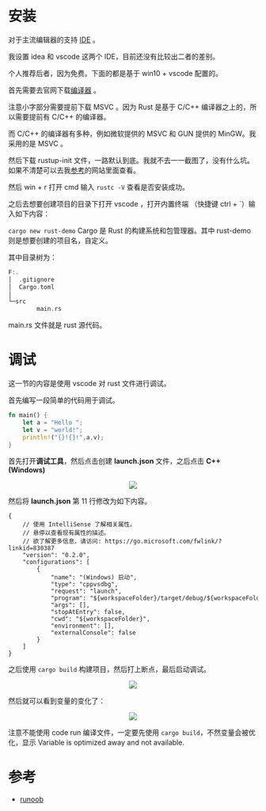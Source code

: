 # 安装

对于主流编辑器的支持 [IDE](https://www.rust-lang.org/zh-CN/tools) 。

我设置 idea 和 vscode 这两个 IDE，目前还没有比较出二者的差别。

个人推荐后者，因为免费。下面的都是基于 win10 + vscode 配置的。

首先需要去官网下载[编译器](https://www.rust-lang.org/zh-CN/tools/install) 。

注意小字部分需要提前下载 MSVC 。因为 Rust 是基于 C/C++ 编译器之上的，所以需要提前有 C/C++ 的编译器。

而 C/C++ 的编译器有多种，例如微软提供的 MSVC 和 GUN 提供的 MinGW。我采用的是 MSVC 。

然后下载 rustup-init 文件，一路默认到底。我就不去一一截图了，没有什么坑。如果不清楚可以去我[参考](#参考)的网站里面查看。

然后 win + r 打开 cmd 输入 `rustc -V` 查看是否安装成功。

之后去想要创建项目的目录下打开 vscode ，打开内置终端 （快捷键 ctrl + `）输入如下内容：

`cargo new rust-demo`  Cargo 是 Rust 的构建系统和包管理器。其中 rust-demo 则是想要创建的项目名，自定义。

其中目录树为：

```cpp
F:.
│  .gitignore
│  Cargo.toml
│
└─src
        main.rs
```

main.rs 文件就是 rust 源代码。

# 调试

这一节的内容是使用 vscode 对 rust 文件进行调试。

首先编写一段简单的代码用于调试。

```rust
fn main() {
    let a = "Hello ";
    let v = "world!";
    println!("{}!{}!",a,v);
}
```

首先打开**调试工具**，然后点击创建 **launch.json** 文件，之后点击 **C++ (Windows)**

<div align="center"><img src="https://gitee.com/weijiew/pic/raw/master/img/20200810001428.png"/></div>

然后将 **launch.json** 第 11 行修改为如下内容。

```bash{11}
{
    // 使用 IntelliSense 了解相关属性。 
    // 悬停以查看现有属性的描述。
    // 欲了解更多信息，请访问: https://go.microsoft.com/fwlink/?linkid=830387
    "version": "0.2.0",
    "configurations": [
        {
            "name": "(Windows) 启动",
            "type": "cppvsdbg",
            "request": "launch",
            "program": "${workspaceFolder}/target/debug/${workspaceFolderBasename}.exe", 
            "args": [],
            "stopAtEntry": false,
            "cwd": "${workspaceFolder}",
            "environment": [],
            "externalConsole": false
        }
    ]
}
```

之后使用 `cargo build` 构建项目，然后打上断点，最后启动调试。

<div align="center"><img src="https://gitee.com/weijiew/pic/raw/master/img/20200810002126.png"/></div>

然后就可以看到变量的变化了：

<div align="center"><img src="https://gitee.com/weijiew/pic/raw/master/img/20200810002419.png"/></div>

注意不能使用 code run 编译文件，一定要先使用 `cargo build`，不然变量会被优化，显示 Variable is optimized away and not available.


# 参考

* [runoob](https://www.runoob.com/rust/rust-tutorial.html)